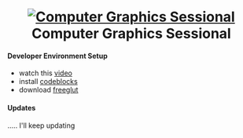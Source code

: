 <h1 align="center">
  <br>
  <a href=""><img src="https://i.imgur.com/OIOtA8G.png" alt="Computer Graphics Sessional"></a>
  <br>
Computer Graphics Sessional
  <br>
</h1>
 
#### Developer Environment Setup
- watch this [video](https://www.youtube.com/watch?v=NPcnymtP2SE)
- install [codeblocks](https://www.codeblocks.org/downloads/binaries/)
- download [freeglut](https://www.transmissionzero.co.uk/software/freeglut-devel/)

#### Updates 
 ..... I'll keep updating
